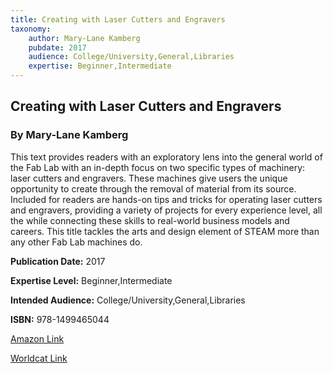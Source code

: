 ```yaml
---
title: Creating with Laser Cutters and Engravers
taxonomy:
	author: Mary-Lane Kamberg
	pubdate: 2017
	audience: College/University,General,Libraries
	expertise: Beginner,Intermediate
---
```

## Creating with Laser Cutters and Engravers
### By Mary-Lane Kamberg
This text provides readers with an exploratory lens into the general world of the Fab Lab with an in-depth focus on two specific types of machinery: laser cutters and engravers. These machines give users the unique opportunity to create through the removal of material from its source. Included for readers are hands-on tips and tricks for operating laser cutters and engravers, providing a variety of projects for every experience level, all the while connecting these skills to real-world business models and careers. This title tackles the arts and design element of STEAM more than any other Fab Lab machines do.

**Publication Date:** 2017

**Expertise Level:** Beginner,Intermediate

**Intended Audience:** College/University,General,Libraries

**ISBN:** 978-1499465044

[Amazon Link](https://www.amazon.com/Creating-Cutters-Engravers-Getting-Creative/dp/1499465041/ref=sr_1_11?s=books&ie=UTF8&qid=1543380732&sr=1-11&keywords=Laser+Cutting)

[Worldcat Link]()